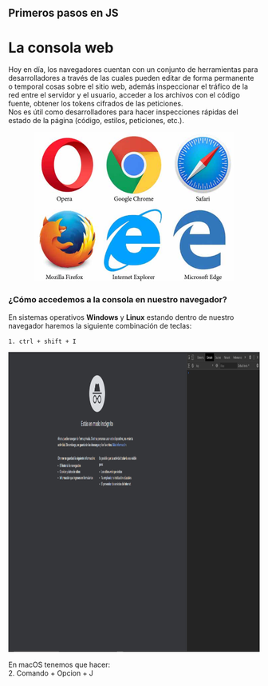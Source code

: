 ## Primeros pasos en JS  

# La consola web  

Hoy en día, los navegadores cuentan con un conjunto de herramientas para desarrolladores a través de las cuales pueden editar de forma permanente o temporal cosas sobre el sitio web, además inspeccionar el tráfico de la red entre el servidor y el usuario, acceder a los archivos con el código fuente, obtener los tokens cifrados de las peticiones.  
Nos es útil como desarrolladores para hacer inspecciones rápidas del estado de la página (código, estilos, peticiones, etc.).  

<p align="center"> 
<img src="./img/navegadores.png" width="400px;" height="300;">
</p>  

### ¿Cómo accedemos a la consola en nuestro navegador?
  En sistemas operativos **Windows** y **Linux** estando dentro de nuestro navegador haremos la siguiente combinación de teclas:  
  
    1. ctrl + shift + I 
<p align="center"> 
<img src="./img/abrir-consola.png" width="1000px;" height="600;">
</p>   

      
  En macOS tenemos que hacer:     
    2. Comando + Opcion + J
